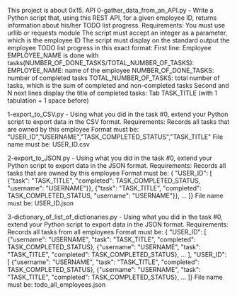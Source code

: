 This project is about 0x15. API
0-gather_data_from_an_API.py - Write a Python script that, using this REST API, for a given employee ID, returns information about his/her TODO list progress.
Requirements:
You must use urllib or requests module
The script must accept an integer as a parameter, which is the employee ID
The script must display on the standard output the employee TODO list progress in this exact format:
First line: Employee EMPLOYEE_NAME is done with tasks(NUMBER_OF_DONE_TASKS/TOTAL_NUMBER_OF_TASKS):
EMPLOYEE_NAME: name of the employee
NUMBER_OF_DONE_TASKS: number of completed tasks
TOTAL_NUMBER_OF_TASKS: total number of tasks, which is the sum of completed and non-completed tasks
Second and N next lines display the title of completed tasks: Tab TASK_TITLE (with 1 tabulation + 1 space before)

1-export_to_CSV.py - Using what you did in the task #0, extend your Python script to export data in the CSV format.
Requirements:
Records all tasks that are owned by this employee
Format must be: "USER_ID","USERNAME","TASK_COMPLETED_STATUS","TASK_TITLE"
File name must be: USER_ID.csv

2-export_to_JSON.py - Using what you did in the task #0, extend your Python script to export data in the JSON format.
Requirements:
Records all tasks that are owned by this employee
Format must be: { "USER_ID": [ {"task": "TASK_TITLE", "completed": TASK_COMPLETED_STATUS, "username": "USERNAME"}}, {"task": "TASK_TITLE", "completed": TASK_COMPLETED_STATUS, "username": "USERNAME"}}, ... ]}
File name must be: USER_ID.json

3-dictionary_of_list_of_dictionaries.py - Using what you did in the task #0, extend your Python script to export data in the JSON format.
Requirements:
Records all tasks from all employees
Format must be: { "USER_ID": [ {"username": "USERNAME", "task": "TASK_TITLE", "completed": TASK_COMPLETED_STATUS}, {"username": "USERNAME", "task": "TASK_TITLE", "completed": TASK_COMPLETED_STATUS}, ... ], "USER_ID": [ {"username": "USERNAME", "task": "TASK_TITLE", "completed": TASK_COMPLETED_STATUS}, {"username": "USERNAME", "task": "TASK_TITLE", "completed": TASK_COMPLETED_STATUS}, ... ]}
File name must be: todo_all_employees.json
